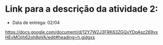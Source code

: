 # Link para a descrição da atividade 2: 
* Data de entrega: 02/04


https://docs.google.com/document/d/12Y7W2J3FRK63ZGQvYDpAsz269vxHEyMOjih62oh8pVA/edit#heading=h.gjdgxs